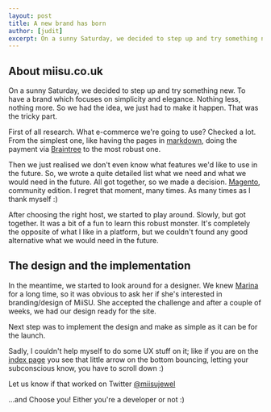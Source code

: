 ```yaml
---
layout: post
title: A new brand has born
author: [judit]
excerpt: On a sunny Saturday, we decided to step up and try something new. To have a brand which focuses on simplicity and elegance. Nothing less, nothing more. So we had the idea, we just had to make it happen.
---
```


## About miisu.co.uk

On a sunny Saturday, we decided to step up and try something new. To have a brand which focuses on simplicity and elegance. Nothing less, nothing more. So we had the idea, we just had to make it happen. That was the tricky part.

First of all research. What e-commerce we're going to use? Checked a lot. From the simplest one, like having the pages in [markdown](https://daringfireball.net/projects/markdown/), doing the payment via [Braintree](https://www.braintreepayments.com/) to the most robust one.

Then we just realised we don't even know what features we'd like to use in the future. So, we wrote a quite detailed list what we need and what we would need in the future. All got together, so we made a decision. [Magento](https://magento.com/), community edition. I regret that moment, many times. As many times as I thank myself :)

After choosing the right host, we started to play around. Slowly, but got together. It was a bit of a fun to learn this robust monster. It's completely the opposite of what I like in a platform, but we couldn't found any good alternative what we would need in the future.

## The design and the implementation

In the meantime, we started to look around for a designer. We knew [Marina](http://marinakiss.com/) for a long time, so it was obvious to ask her if she's interested in branding/design of MiiSU. She accepted the challenge and after a couple of weeks, we had our design ready for the site.

Next step was to implement the design and make as simple as it can be for the launch.

Sadly, I couldn't help myself to do some UX stuff on it; like if you are on the [index page](http://miisu.co.uk) you see that little arrow on the bottom bouncing, letting your subconscious know, you have to scroll down :)

Let us know if that worked on Twitter [@miisujewel](http://twitter.com/miisujewel)

...and Choose you! Either you're a developer or not :)
